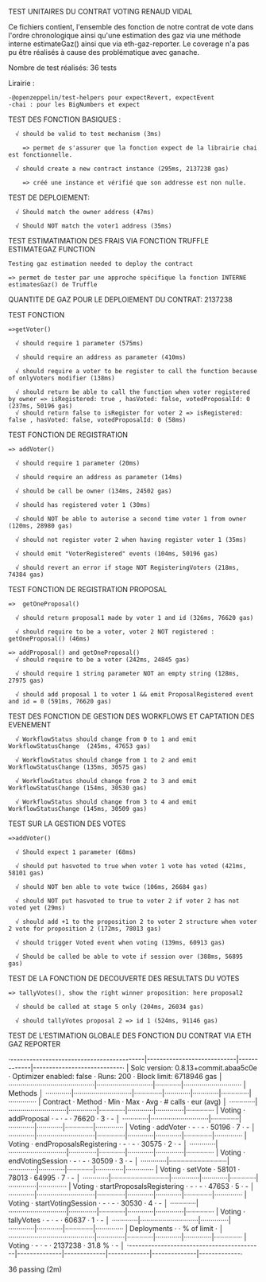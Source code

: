 TEST UNITAIRES DU CONTRAT VOTING RENAUD VIDAL

Ce fichiers contient, l'ensemble des fonction de notre contrat de vote dans l'ordre chronologique
ainsi qu'une estimation des gaz via une méthode interne estimateGaz() ainsi que via eth-gaz-reporter. 
Le coverage n'a pas pu être réalisés à cause des problématique avec ganache.

Nombre de test réalisés: 
	36 tests

Lirairie : 

	-@openzeppelin/test-helpers pour expectRevert, expectEvent
	-chai : pour les BigNumbers et expect

TEST DES FONCTION BASIQUES :

      √ should be valid to test mechanism (3ms)
      
		=> permet de s'assurer que la fonction expect de la librairie chai est fonctionnelle.
		
      √ should create a new contract instance (295ms, 2137238 gas)
      
		=> créé une instance et vérifié que son addresse est non nulle.

TEST DE DEPLOIEMENT:

      √ Should match the owner address (47ms)
      
      √ Should NOT match the voter1 address (35ms)
	  
TEST ESTIMATIMATION DES FRAIS VIA FONCTION TRUFFLE ESTIMATEGAZ FUNCTION

	Testing gaz estimation needed to deploy the contract
	
	=> permet de tester par une approche spécifique la fonction INTERNE estimatesGaz() de Truffle
	
QUANTITE DE GAZ POUR LE DEPLOIEMENT DU CONTRAT: 2137238

TEST FONCTION 
	
	=>getVoter()

      √ should require 1 parameter (575ms)
      
      √ should require an address as parameter (410ms)
      
      √ should require a voter to be register to call the function because of onlyVoters modifier (138ms)
      
      √ should return be able to call the function when voter registered by owner => isRegistered: true , hasVoted: false, votedProposalId: 0 (237ms, 50196 gas)
      √ should return false to isRegister for voter 2 => isRegistered: false , hasVoted: false, votedProposalId: 0 (58ms)
      
TEST FONCTION DE REGISTRATION 

	=> addVoter()
	
      √ should require 1 parameter (20ms)
      
      √ should require an address as parameter (14ms)
      
      √ should be call be owner (134ms, 24502 gas)
      
      √ should has registered voter 1 (30ms)
      
      √ should NOT be able to autorise a second time voter 1 from owner (120ms, 28980 gas)
      
      √ should not register voter 2 when having register voter 1 (35ms)
      
      √ should emit "VoterRegistered" events (104ms, 50196 gas)
      
      √ should revert an error if stage NOT RegisteringVoters (218ms, 74384 gas)
	  
TEST FONCTION DE REGISTRATION PROPOSAL

	=>  getOneProposal() 
	
      √ should return proposal1 made by voter 1 and id (326ms, 76620 gas)
      
      √ should require to be a voter, voter 2 NOT registered : getOneProposal() (46ms)
      
    => addProposal() and getOneProposal() 
      √ should require to be a voter (242ms, 24845 gas)
      
      √ should require 1 string parameter NOT an empty string (128ms, 27975 gas)
      
      √ should add proposal 1 to voter 1 && emit ProposalRegistered event and id = 0 (591ms, 76620 gas)

TEST DES FONCTION DE GESTION DES WORKFLOWS ET CAPTATION DES EVENEMENT

      √ WorkflowStatus should change from 0 to 1 and emit WorkflowStatusChange  (245ms, 47653 gas)
      
      √ WorkflowStatus should change from 1 to 2 and emit WorkflowStatusChange (135ms, 30575 gas)
      
      √ WorkflowStatus should change from 2 to 3 and emit WorkflowStatusChange (154ms, 30530 gas)
      
      √ WorkflowStatus should change from 3 to 4 and emit WorkflowStatusChange (145ms, 30509 gas)
      
TEST SUR LA GESTION DES VOTES

	=>addVoter()
	
      √ Should expect 1 parameter (68ms)
      
      √ should put hasvoted to true when voter 1 vote has voted (421ms, 58101 gas)
      
      √ should NOT ben able to vote twice (106ms, 26684 gas) 
      
      √ should NOT put hasvoted to true to voter 2 if voter 2 has not voted yet (29ms)
      
      √ should add +1 to the proposition 2 to voter 2 structure when voter 2 vote for proposition 2 (172ms, 78013 gas)
      
      √ should trigger Voted event when voting (139ms, 60913 gas)
      
      √ Should be called be able to vote if session over (388ms, 56895 gas)
	  
TEST DE LA FONCTION DE DECOUVERTE DES RESULTATS DU VOTES

	=> tallyVotes(), show the right winner proposition: here proposal2
	
      √ should be called at stage 5 only (204ms, 26034 gas)  
      
      √ should tallyVotes proposal 2 => id 1 (524ms, 91146 gas) 
      

TEST DE L'ESTIMATION GLOBALE DES FONCTION DU CONTRAT VIA ETH GAZ REPORTER

·------------------------------------------|----------------------------|-------------|----------------------------·
|   Solc version: 0.8.13+commit.abaa5c0e   ·  Optimizer enabled: false  ·  Runs: 200  ·  Block limit: 6718946 gas  │
···········································|····························|·············|·····························
|  Methods                                                                                                         │
·············|·····························|··············|·············|·············|··············|··············
|  Contract  ·  Method                     ·  Min         ·  Max        ·  Avg        ·  # calls     ·  eur (avg)  │
·············|·····························|··············|·············|·············|··············|··············
|  Voting    ·  addProposal                ·           -  ·          -  ·      76620  ·           3  ·          -  │
·············|·····························|··············|·············|·············|··············|··············
|  Voting    ·  addVoter                   ·           -  ·          -  ·      50196  ·           7  ·          -  │
·············|·····························|··············|·············|·············|··············|··············
|  Voting    ·  endProposalsRegistering    ·           -  ·          -  ·      30575  ·           2  ·          -  │
·············|·····························|··············|·············|·············|··············|··············
|  Voting    ·  endVotingSession           ·           -  ·          -  ·      30509  ·           3  ·          -  │
·············|·····························|··············|·············|·············|··············|··············
|  Voting    ·  setVote                    ·       58101  ·      78013  ·      64995  ·           7  ·          -  │
·············|·····························|··············|·············|·············|··············|··············
|  Voting    ·  startProposalsRegistering  ·           -  ·          -  ·      47653  ·           5  ·          -  │
·············|·····························|··············|·············|·············|··············|··············
|  Voting    ·  startVotingSession         ·           -  ·          -  ·      30530  ·           4  ·          -  │
·············|·····························|··············|·············|·············|··············|··············
|  Voting    ·  tallyVotes                 ·           -  ·          -  ·      60637  ·           1  ·          -  │
·············|·····························|··············|·············|·············|··············|··············
|  Deployments                             ·                                          ·  % of limit  ·             │
···········································|··············|·············|·············|··············|··············
|  Voting                                  ·           -  ·          -  ·    2137238  ·      31.8 %  ·          -  │
·------------------------------------------|--------------|-------------|-------------|--------------|-------------·

  36 passing (2m)
